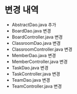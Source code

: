 # 변경 내역
- AbstractDao.java 추가
- BoardDao.java 변경
- BoardController.java 변경
- ClassroomDao.java 변경
- ClassroomController.java 변경
- MemberDao.java 변경
- MemberController.java 변경
- TaskDao.java 변경
- TaskController.java 변경
- TeamDao.java 변경
- TeamController.java 변경

